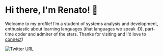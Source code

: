# Hi there, I'm Renato! 👋
Welcome to my profile! I'm a student of systems analysis and development, enthusiastic about learning languages (that languages we speak :D), part-time coder and admirer of the stars. Thanks for visiting and I'd love to [connect](mailto:renatobritohm7@gmail.com)!

![Twitter URL](https://img.shields.io/twitter/url?label=%40renatoo_brito&style=social&url=https%3A%2F%2Ftwitter.com%2Frenatoo_brito)
